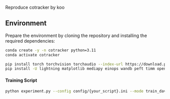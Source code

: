 
Reproduce cotracker by koo

## Environment


Prepare the environment by cloning the repository and installing the required dependencies:

```bash
conda create -y -n cotracker python=3.11
conda activate cotracker

pip install torch torchvision torchaudio --index-url https://download.pytorch.org/whl/cu118
pip install -U lightning matplotlib mediapy einops wandb peft timm opencv-python
```


#### Training Script


```bash
python experiment.py --config config/{your_script}.ini --mode train_davis --save_path ./path_to_save_checkpoints/
```